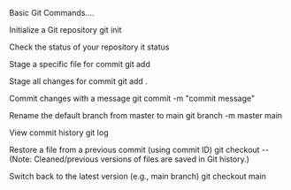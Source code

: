 Basic Git Commands....

Initialize a Git repository
    git init

Check the status of your repository
    it status

Stage a specific file for commit
    git add <filename>

Stage all changes for commit
    git add .

Commit changes with a message
    git commit -m "commit message"

Rename the default branch from master to main
    git branch -m master main

View commit history
    git log

Restore a file from a previous commit (using commit ID)
    git checkout <commit-id> -- <filename>
(Note: Cleaned/previous versions of files are saved in Git history.)

Switch back to the latest version (e.g., main branch)
    git checkout main